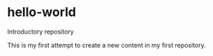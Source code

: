 # hello-world
Introductory repository

This is my first attempt to create a new content in my first repository.
